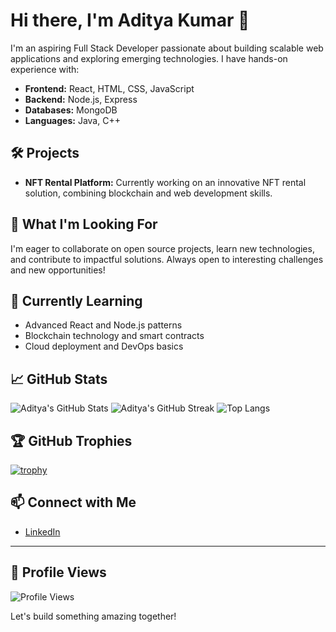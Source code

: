 # Hi there, I'm Aditya Kumar 👋

I'm an aspiring Full Stack Developer passionate about building scalable web applications and exploring emerging technologies. I have hands-on experience with:

- **Frontend:** React, HTML, CSS, JavaScript  
- **Backend:** Node.js, Express  
- **Databases:** MongoDB  
- **Languages:** Java, C++

## 🛠️ Projects
- **NFT Rental Platform:** Currently working on an innovative NFT rental solution, combining blockchain and web development skills.

## 🚀 What I'm Looking For
I'm eager to collaborate on open source projects, learn new technologies, and contribute to impactful solutions. Always open to interesting challenges and new opportunities!

## 🌱 Currently Learning
- Advanced React and Node.js patterns
- Blockchain technology and smart contracts
- Cloud deployment and DevOps basics

## 📈 GitHub Stats

![Aditya's GitHub Stats](https://github-readme-stats.vercel.app/api?username=aadityakumar08&show_icons=true&theme=radical)
![Aditya's GitHub Streak](https://github-readme-streak-stats.herokuapp.com/?user=aadityakumar08&theme=radical)
![Top Langs](https://github-readme-stats.vercel.app/api/top-langs/?username=aadityakumar08&layout=compact&theme=radical)

## 🏆 GitHub Trophies

[![trophy](https://github-profile-trophy.vercel.app/?username=aadityakumar08&theme=radical&margin-w=15)](https://github.com/ryo-ma/github-profile-trophy)

## 📫 Connect with Me
- [LinkedIn](https://www.linkedin.com/in/aditya-kumar-302795254/)

---

## 👀 Profile Views

![Profile Views](https://komarev.com/ghpvc/?username=aadityakumar08&color=blueviolet)

Let's build something amazing together!
